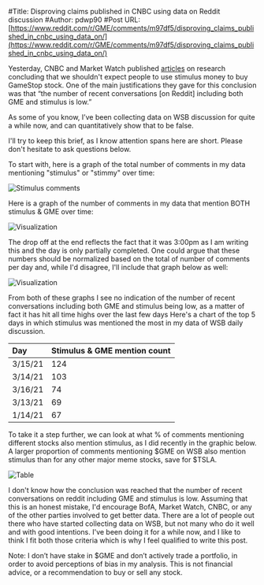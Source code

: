 #Title: Disproving claims published in CNBC using data on Reddit discussion
#Author: pdwp90
#Post URL: [https://www.reddit.com/r/GME/comments/m97df5/disproving_claims_published_in_cnbc_using_data_on/](https://www.reddit.com/r/GME/comments/m97df5/disproving_claims_published_in_cnbc_using_data_on/)


Yesterday, CNBC and Market Watch published [articles](https://www.cnbc.com/2021/03/19/stimulus-checks-unlikely-to-spur-another-gamestop-mania-says-bofa.html) on research concluding that we shouldn't expect people to use stimulus money to buy GameStop stock. One of the main justifications they gave for this conclusion was that “the number of recent conversations \[on Reddit\] including both GME and stimulus is low.”

As some of you know, I’ve been collecting data on WSB discussion for quite a while now, and can quantitatively show that to be false.

I'll try to keep this brief, as I know attention spans here are short. Please don't hesitate to ask questions below.

To start with, here is a graph of the total number of comments in my data mentioning "stimulus" or "stimmy" over time:

![Stimulus comments](https://preview.redd.it/zm345ypdt6o61.png?width=1730&format=png&auto=webp&s=82f0806559dc94b6269e1bc173d4c8080b8c810c)

Here is a graph of the number of comments in my data that mention BOTH stimulus & GME over time:

![Visualization](https://preview.redd.it/54s7birft6o61.png?width=1730&format=png&auto=webp&s=3370b81da07fef88f25ffa5181e4e2188c4ea34f)

The drop off at the end reflects the fact that it was 3:00pm as I am writing this and the day is only partially completed. One could argue that these numbers should be normalized based on the total of number of comments per day and, while I'd disagree, I'll include that graph below as well:

![Visualization](https://preview.redd.it/g1roip7it6o61.png?width=1730&format=png&auto=webp&s=df9cefd4b36fea588e54ed9d1c599d5cb61a2c01)

From both of these graphs I see no indication of the number of recent conversations including both GME and stimulus being low, as a matter of fact it has hit all time highs over the last few days Here's a chart of the top 5 days in which stimulus was mentioned the most in my data of WSB daily discussion.

|**Day**|**Stimulus & GME mention count**|
|:-|:-|
|3/15/21|124|
|3/14/21|103|
|3/16/21|74|
|3/13/21|69|
|1/14/21|67|

To take it a step further, we can look at what % of comments mentioning different stocks also mention stimulus, as I did recently in the graphic below. A larger proportion of comments mentioning $GME on WSB also mention stimulus than for any other major meme stocks, save for $TSLA.

![Table](https://preview.redd.it/7oxjt2ukt6o61.png?width=1072&format=png&auto=webp&s=f9a1d42a27108bbc1d90253bb36ab05a843d6e77)

I don't know how the conclusion was reached that the number of recent conversations on reddit including GME and stimulus is low. Assuming that this is an honest mistake, I'd encourage BofA, Market Watch, CNBC, or any of the other parties involved to get better data. There are a lot of people out there who have started collecting data on WSB, but not many who do it well and with good intentions. I've been doing it for a while now, and I like to think I fit both those criteria which is why I feel qualified to write this post.

Note:  I don’t have stake in $GME and don’t actively trade a portfolio, in order to avoid perceptions of bias in my analysis. This is not financial advice, or a recommendation to buy or sell any stock.